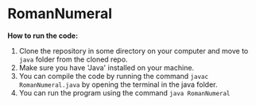 # RomanNumeral

**How to run the code:**

1. Clone the repository in some directory on your computer and move to `java` folder from the cloned repo.
2. Make sure you have 'Java' installed on your machine.
3. You can compile the code by running the command `javac RomanNumeral.java` by opening the terminal in the java folder.
4. You can run the program using the command `java RomanNumeral`

